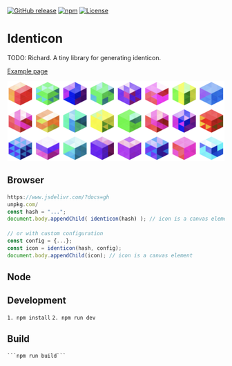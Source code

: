 [![GitHub release](https://img.shields.io/github/release/ETCDEVTeam/identicon.svg)](https://github.com/ETCDEVTeam/identicon/releases)
[![npm](http://img.shields.io/npm/v/identicon.svg)](https://www.npmjs.com/package/identicon)
[![License](https://img.shields.io/npm/l/identicon.svg)](LICENSE)



Identicon
==========

TODO: Richard.
A tiny library for generating identicon.

[Example page](https://oori.github.io/identicons-temp/examples/)

![Sample identicon image](examples/identicons.png "Identicons")


Browser
---

```javascript
https://www.jsdelivr.com/?docs=gh
unpkg.com/
const hash = "...";
document.body.appendChild( identicon(hash) ); // icon is a canvas element

// or with custom configuration
const config = {...};
const icon = identicon(hash, config);
document.body.appendChild(icon); // icon is a canvas element
```

Node
---


Development
-----------
```1. npm install```
```2. npm run dev```



Build
-----

    ```npm run build```

